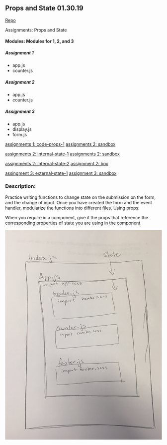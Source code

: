 ## Props and State 01.30.19

[Repo](https://github.com/hingham/react-hi)

Assignments: Props and State

#### Modules: Modules for 1, 2, and 3
##### Assignment 1
* app.js
* counter.js
##### Assignment 2
* app.js
* counter.js

##### Assignment 3
* app.js
* display.js
* form.js

[assignments 1: code-props-1](https://kopkymzyl7.codesandbox.io/)
[assignments 2: sandbox](https://codesandbox.io/s/kopkymzyl7)

[assignments 2: internal-state-1](https://20xl0l6kvp.codesandbox.io/)
[assignments 2: sandbox](https://codesandbox.io/s/20xl0l6kvp)

[assignments 2: internal-state-2](https://j77ywz6kj3.codesandbox.io/)
[assignment 2: box](https://codesandbox.io/s/20xl0l6kvp)

[assingment 3: external-state-1](https://64p9plr75r.codesandbox.io/)
[assignment 3: sandbox](https://codesandbox.io/s/64p9plr75r)

### Description:
Practice writing functions to change state on the submission on the form, and the change of input. Once you have created the form and the event handler, modularize the functions into different files. 
Using props:

When you require in a component, give it the props that reference the corresponding properties of state you are using in the component. 


![image](./lab-28-uml.JPG)












